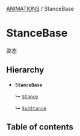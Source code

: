 [ANIMATIONS](../groups/Core.ANIMATIONS.md) / StanceBase

# StanceBase <Badge type="tip" text="Class" /> <Score text="StanceBase" />

姿态

## Hierarchy

- **`StanceBase`**

  ↳ [`Stance`](mw.Stance.md)

  ↳ [`SubStance`](mw.SubStance.md)

## Table of contents
